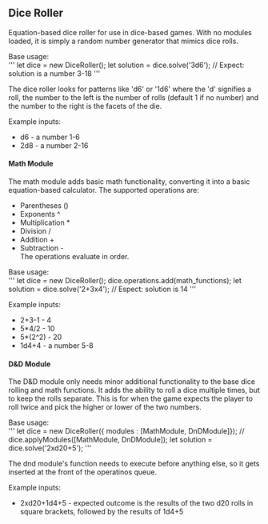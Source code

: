 
## Dice Roller
Equation-based dice roller for use in dice-based games. With no modules loaded, it is simply a random number generator that mimics dice rolls.

Base usage:  
'''
let dice = new DiceRoller();
let solution = dice.solve('3d6');
// Expect: solution is a number 3-18
'''

The dice roller looks for patterns like 'd6' or '1d6' where the 'd' signifies a roll, the number to the left is the number of rolls (default 1 if no number) and the number to the right is the facets of the die.

Example inputs: 
* d6  - a number 1-6 
* 2d8 - a number 2-16

#### Math Module
The math module adds basic math functionality, converting it into a basic equation-based calculator. 
The supported operations are: 
* Parentheses ()
* Exponents ^ 
* Multiplication * 
* Division / 
* Addition + 
* Subtraction -  
The operations evaluate in order.

Base usage:  
'''
let dice = new DiceRoller();
dice.operations.add(math_functions);
let solution = dice.solve('2+3x4');
// Espect: solution is 14
'''

Example inputs: 
* 2+3-1 - 4
* 5*4/2 - 10
* 5*(2^2) - 20
* 1d4+4 - a number 5-8

#### D&D Module
The D&D module only needs minor additional functionality to the base dice rolling and math functions. It adds the ability to roll a dice multiple times, but to keep the rolls separate. This is for when the game expects the player to roll twice and pick the higher or lower of the two numbers. 

Base usage:  
'''
let dice = new DiceRoller({ modules : [MathModule, DnDModule]});
// dice.applyModules([MathModule, DnDModule]);
let solution = dice.solve('2xd20+5');
'''  

The dnd module's function needs to execute before anything else, so it gets inserted at the front of the operatinos queue. 

Example inputs: 
* 2xd20+1d4+5 - expected outcome is the results of the two d20 rolls in square brackets, followed by the results of 1d4+5

